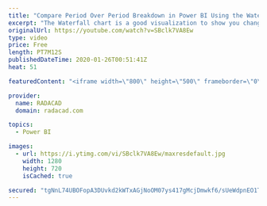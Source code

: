 ```yaml
---
title: "Compare Period Over Period Breakdown in Power BI Using the Waterfall Chart"
excerpt: "The Waterfall chart is a good visualization to show you changes on value over a sequence, The sequence can be time, or date or workflow steps, etc. There is also an ability in this chart that may not be visible to everyone, and that is the breakdown option of this chart. You can use the chart without"
originalUrl: https://youtube.com/watch?v=SBclk7VA8Ew
type: video
price: Free
length: PT7M12S
publishedDateTime: 2020-01-26T00:51:41Z
heat: 51

featuredContent: "<iframe width=\"800\" height=\"500\" frameborder=\"0\" src=\"https://www.youtube.com/embed/SBclk7VA8Ew\" allow=\"accelerometer; autoplay; encrypted-media; gyroscope; picture-in-picture\" allowfullscreen></iframe>"

provider:
  name: RADACAD
  domain: radacad.com

topics:
  - Power BI

images:
  - url: https://i.ytimg.com/vi/SBclk7VA8Ew/maxresdefault.jpg
    width: 1280
    height: 720
    isCached: true

secured: "tgNnL74UBOFopA3DUvkd2kWTxAGjNoOM07ys417gMcjDmwkf6/sUeWdpnEO1T2QIx6Rz1vARvjQk5bc5JKpYIp5HsZ4LpbkcHKIHWy7uwN6VPpDvIsC6nr/EI2wpBcieQ/8lzSGul3PCx2sdFg818lKwDI/tKHM4lMhfqlFgoNN0Ue6LiCU4Td0ICQXXqNyEvZLqr5YaSXpl9nOYm+02BjfjdqIfGTGLk0zSbnzOgUjI8Ral/kKqQsq5yn98+1GI38pJ1WctjL6tuPmKrcAee2OTg3Vheo2we/1lZS+7wO7ogrUDIi3p0UM4w3lCGqtj32au9TijJQglfUFt3+I2iaPwfPu/7l72NK1l+M0ior0wGN7BXwdQT5H5UOoeTtksiV5U24nPep7t2FIyeXkWKYakYCZi9/jApBK1wFU8OSQ=;D+EjFOou+xlmOyydzw/R5A=="
---
```


